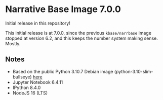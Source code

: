 # Narrative Base Image 7.0.0

Initial release in this repository! 

This initial release is at 7.0.0, since the previous `kbase/narrbase` image stopped at version 6.2, and this keeps the number system making sense. Mostly.

## Notes
* Based on the public Python 3.10.7 Debian image (python-3.10-slim-bullseye) [here](https://github.com/docker-library/python/blob/56d9977bf9a2e92882e71256dd288c8482233688/3.10/slim-bullseye/Dockerfile)
* Jupyter Notebook 6.4.11
* IPython 8.4.0
* NodeJS 16 (LTS)
